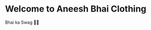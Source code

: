 <!DOCTYPE html>
<html>
<head>
  <title>Aneesh Bhai</title>
</head>
<body>
  <h1>Welcome to Aneesh Bhai Clothing</h1>
  <p>Bhai ka Swag 👕🔥</p>
</body>
</html>
